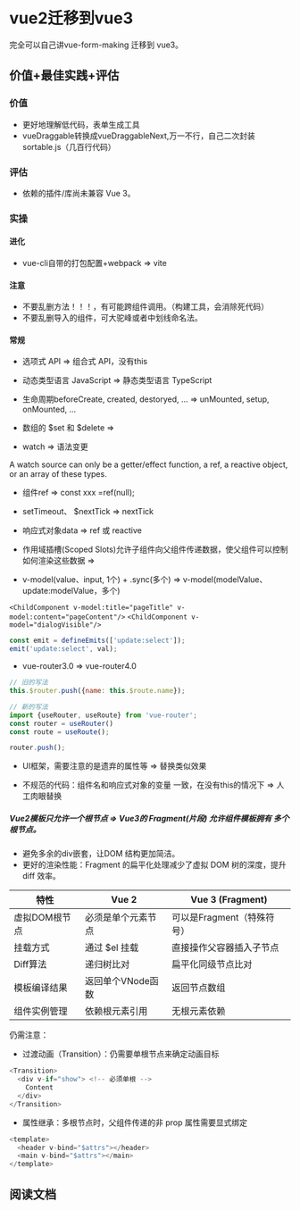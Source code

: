 # vue2迁移到vue3

完全可以自己讲vue-form-making 迁移到 vue3。

## 价值+最佳实践+评估

### 价值

* 更好地理解低代码，表单生成工具
* vueDraggable转换成vueDraggableNext,万一不行，自己二次封装sortable.js（几百行代码）

### 评估

* 依赖的插件/库尚未兼容 Vue 3。

### 实操

#### 进化

* vue-cli自带的打包配置+webpack => vite

#### 注意

* 不要乱删方法！！！，有可能跨组件调用。（构建工具，会消除死代码）
* 不要乱删导入的组件，可大驼峰或者中划线命名法。

#### 常规

* 选项式 API => 组合式 API，没有this

* 动态类型语言 JavaScript => 静态类型语言 TypeScript

* 生命周期beforeCreate, created, destoryed, ... => unMounted, setup, onMounted, ...

* 数组的 $set 和 $delete => 

* watch => 语法变更

 A watch source can only be a getter/effect function, a ref, a reactive object, or an array of these types.

* 组件ref => const xxx =ref(null);

* setTimeout、 $nextTick => nextTick

* 响应式对象data => ref 或 reactive

* 作用域插槽(Scoped Slots)允许子组件向父组件传递数据，使父组件可以控制如何渲染这些数据 => 



* v-model(value、input, 1个) + .sync(多个) => v-model(modelValue、update:modelValue，多个)

`<ChildComponent v-model:title="pageTitle" v-model:content="pageContent"/>`
`<ChildComponent v-model="dialogVisible"/>`

```js    
const emit = defineEmits(['update:select']);
emit('update:select', val);
```

* vue-router3.0 => vue-router4.0

```js
// 旧的写法
this.$router.push({name: this.$route.name});

// 新的写法
import {useRouter, useRoute} from 'vue-router';
const router = useRouter()
const route = useRoute();

router.push();
```

* UI框架，需要注意的是遗弃的属性等 => 替换类似效果

* 不规范的代码：组件名和响应式对象的变量 一致，在没有this的情况下 => 人工肉眼替换

##### Vue2模板只允许一个根节点 => Vue3的 Fragment(片段) 允许组件模板拥有 多个根节点。

* 避免多余的div嵌套，让DOM 结构更加简洁。 
* 更好的渲染性能：Fragment 的扁平化处理减少了虚拟 DOM 树的深度，提升 diff 效率。

| 特性 | Vue 2 | Vue 3 (Fragment) |
| --- | --- | --- |
| 虚拟DOM根节点	| 必须是单个元素节点 | 可以是Fragment（特殊符号）|
| 挂载方式 | 通过 $el 挂载 | 直接操作父容器插入子节点 |
| Diff算法 | 递归树比对 | 扁平化同级节点比对 |
| 模板编译结果 | 返回单个VNode函数 | 返回节点数组 |
| 组件实例管理 | 依赖根元素引用	| 无根元素依赖 |

仍需注意：

* 过渡动画（Transition）：仍需要单根节点来确定动画目标

```js
<Transition>
  <div v-if="show"> <!-- 必须单根 -->
    Content
  </div>
</Transition>
```

* 属性继承：多根节点时，父组件传递的非 prop 属性需要显式绑定

```js
<template>
  <header v-bind="$attrs"></header>
  <main v-bind="$attrs"></main>
</template>
```

## 阅读文档

